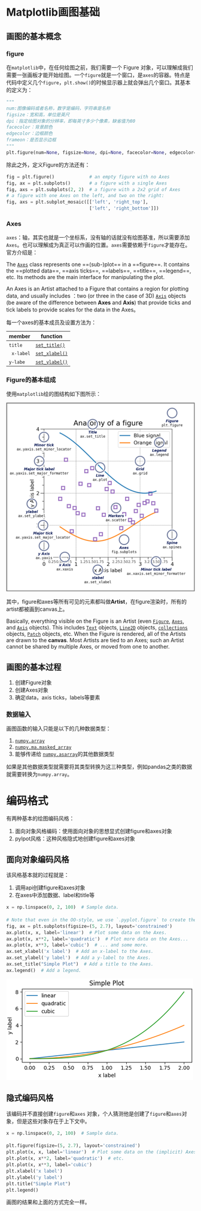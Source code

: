 # Matplotlib画图基础
## 画图的基本概念
### figure
在`matplotlib`中，在任何绘图之前，我们需要一个 Figure 对象，可以理解成我们需要一张画板才能开始绘图。一个`figure`就是一个窗口，是`axes`的容器。特点是代码中定义几个`figure`，`plt.show()`的时候显示器上就会弹出几个窗口。其基本的定义为：
  ``` python 
"""
 num:图像编码或者名称，数字是编码，字符串是名称
 figsize：宽和高，单位是英尺
 dpi：指定绘图对象的分辨率，即每英寸多少个像素，缺省值为80
 facecolor：背景颜色
 edgecolor：边框颜色
 frameon：是否显示边框
"""
plt.figure(num=None, figsize=None, dpi=None, facecolor=None, edgecolor=None, frameon=True)
  ```

除此之外，定义Figure的方法还有：

``` python
fig = plt.figure()             # an empty figure with no Axes
fig, ax = plt.subplots()       # a figure with a single Axes
fig, axs = plt.subplots(2, 2)  # a figure with a 2x2 grid of Axes
# a figure with one Axes on the left, and two on the right:
fig, axs = plt.subplot_mosaic([['left', 'right_top'],
                               ['left', 'right_bottom']])
```

### Axes

`axes`：轴，其实也就是一个坐标系，没有轴的话就没有绘图基准，所以需要添加`Axes`。也可以理解成为真正可以作画的位置。`axes`需要依赖于`figure`才能存在。官方介绍是：

The [`Axes`](https://matplotlib.org/stable/api/_as_gen/matplotlib.axes.Axes.html#matplotlib.axes.Axes) class represents one ==(sub-)plot== in a ==figure==. It contains the ==plotted data==, ==axis ticks==, ==labels==, ==title==, ==legend==, etc. Its methods are the main interface for manipulating the plot.

An Axes is an Artist attached to a Figure that contains a region for plotting data, and usually includes ：two (or three in the case of 3D) [`Axis`](https://matplotlib.org/stable/api/axis_api.html#matplotlib.axis.Axis) objects (be aware of the difference between **Axes** and **Axis**) that provide ticks and tick labels to provide scales for the data in the Axes。

每一个axes的基本成员及设置方法为：

| member     | function                                                     |
| ---------- | ------------------------------------------------------------ |
| `title`    | [`set_title()`](https://matplotlib.org/stable/api/_as_gen/matplotlib.axes.Axes.set_title.html#matplotlib.axes.Axes.set_title) |
| ` x-label` | [`set_xlabel()`](https://matplotlib.org/stable/api/_as_gen/matplotlib.axes.Axes.set_xlabel.html#matplotlib.axes.Axes.set_xlabel) |
| `y-labe`   | [`set_ylabel()`](https://matplotlib.org/stable/api/_as_gen/matplotlib.axes.Axes.set_ylabel.html#matplotlib.axes.Axes.set_ylabel) |



### Figure的基本组成

使用`matplotlib`绘的图结构如下图所示：

![../../_images/anatomy.png](./assets/anatomy.png)

其中，figure和axes等所有可见的元素都叫做**Artist**，在figure渲染时，所有的artist都被画到canvas上。

Basically, everything visible on the Figure is an Artist (even [`Figure`](https://matplotlib.org/stable/api/_as_gen/matplotlib.figure.Figure.html#matplotlib.figure.Figure), [`Axes`](https://matplotlib.org/stable/api/_as_gen/matplotlib.axes.Axes.html#matplotlib.axes.Axes), and [`Axis`](https://matplotlib.org/stable/api/axis_api.html#matplotlib.axis.Axis) objects). This includes [`Text`](https://matplotlib.org/stable/api/text_api.html#matplotlib.text.Text) objects, [`Line2D`](https://matplotlib.org/stable/api/_as_gen/matplotlib.lines.Line2D.html#matplotlib.lines.Line2D) objects, [`collections`](https://matplotlib.org/stable/api/collections_api.html#module-matplotlib.collections) objects, [`Patch`](https://matplotlib.org/stable/api/_as_gen/matplotlib.patches.Patch.html#matplotlib.patches.Patch) objects, etc. When the Figure is rendered, all of the Artists are drawn to the **canvas**. Most Artists are tied to an Axes; such an Artist cannot be shared by multiple Axes, or moved from one to another.

## 画图的基本过程

1. 创建Figure对象
2. 创建Axes对象
3. 确定data，axis ticks，labels等要素

### 数据输入

画图函数的输入只能是以下的几种数据类型：

1. [`numpy.array`](https://numpy.org/doc/stable/reference/generated/numpy.array.html#numpy.array) 
2. [`numpy.ma.masked_array`](https://numpy.org/doc/stable/reference/generated/numpy.ma.masked_array.html#numpy.ma.masked_array) 
3. 能够传递给 [`numpy.asarray`](https://numpy.org/doc/stable/reference/generated/numpy.asarray.html#numpy.asarray)的其他数据类型

如果是其他数据类型就需要将其类型转换为这三种类型，例如pandas之类的数据就需要转换为`numpy.array`。



# 编码格式



有两种基本的绘图编码风格：

1. 面向对象风格编码：使用面向对象的思想显式创建figure和axes对象
2. pylpot风格：这种风格隐式地创建figure和axes对象

## 面向对象编码风格

该风格基本就的过程就是：

1. 调用api创建figure和axes对象
2. 在axes中添加数据、label和title等

``` python
x = np.linspace(0, 2, 100)  # Sample data.

# Note that even in the OO-style, we use `.pyplot.figure` to create the Figure.
fig, ax = plt.subplots(figsize=(5, 2.7), layout='constrained')
ax.plot(x, x, label='linear')  # Plot some data on the Axes.
ax.plot(x, x**2, label='quadratic')  # Plot more data on the Axes...
ax.plot(x, x**3, label='cubic')  # ... and some more.
ax.set_xlabel('x label')  # Add an x-label to the Axes.
ax.set_ylabel('y label')  # Add a y-label to the Axes.
ax.set_title("Simple Plot")  # Add a title to the Axes.
ax.legend()  # Add a legend.
```

![Simple Plot](./assets/sphx_glr_quick_start_003.png)

## 隐式编码风格

该编码并不直接创建`figure`和`axes` 对象，个人猜测他是创建了`figure`和`axes`对象，但是这些对象存在于上下文中。

``` python
x = np.linspace(0, 2, 100)  # Sample data.

plt.figure(figsize=(5, 2.7), layout='constrained')
plt.plot(x, x, label='linear')  # Plot some data on the (implicit) Axes.
plt.plot(x, x**2, label='quadratic')  # etc.
plt.plot(x, x**3, label='cubic')
plt.xlabel('x label')
plt.ylabel('y label')
plt.title("Simple Plot")
plt.legend()
```

画图的结果和上面的方式完全一样。